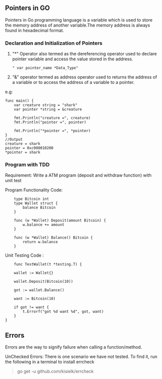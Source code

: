 ## Pointers in GO
 Pointers in Go programming language is a variable which is used to store the memory address of another variable.The memory address is always found in hexadecimal format.

 ### Declaration and Initialization of Pointers
 1. "*" Operator also termed as the dereferencing operator used to declare pointer variable and access the value stored in the address.
      ```
      " var pointer_name *Data_Type"
      ```

1. "&" operator termed as address operator used to returns the address of a variable or to access the address of a variable to a pointer.

e.g: 
```
func main() {
    var creature string = "shark"
    var pointer *string = &creature

    fmt.Println("creature =", creature)
    fmt.Println("pointer =", pointer)

    fmt.Println("*pointer =", *pointer)
}
//Output
creature = shark
pointer = 0xc000010200
*pointer = shark
```

### Program with TDD
Requirement: Write a ATM program (deposit and withdraw function) with unit test

Program Functionality Code:
```
    type Bitcoin int
    type Wallet struct {
        balance Bitcoin
    }

    func (w *Wallet) Deposit(amount Bitcoin) {
        w.balance += amount
    }

    func (w *Wallet) Balance() Bitcoin {
        return w.balance
    }
```

Unit Testing Code :
```
    func TestWallet(t *testing.T) {

    wallet := Wallet{}

    wallet.Deposit(Bitcoin(10))

    got := wallet.Balance()

    want := Bitcoin(10)

    if got != want {
        t.Errorf("got %d want %d", got, want)
    }
}
```

## Errors
Errors are the way to signify failure when calling a function/method.

UnChecked Errors:
There is one scenario we have not tested. To find it, run the following in a terminal to install errcheck

> go get -u github.com/kisielk/errcheck
